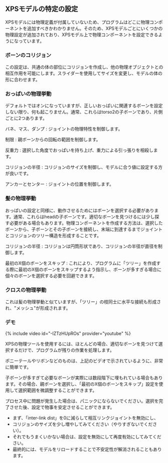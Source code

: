 ## XPSモデルの特定の設定
XPSモデルには物理定義が付属していないため、プログラムはどこに物理コンポーネントを追加すべきかわかりません。そのため、XPSモデルごとにいくつかの物理設定が追加されており、XPSモデル上で物理コンポーネントを設定できるようになっています。

### ボーンのコリジョン
この設定は、共通の体の部位にコリジョンを作成し、他の物理オブジェクトとの相互作用を可能にします。スライダーを使用してサイズを変更し、モデルの体の形に合わせます。

### おっぱいの物理挙動
デフォルトではオンになっていますが、正しいおっぱいに関連するボーンを設定しない限り、何も起こりません。通常、これらはtorso2の子ボーンであり、片側ごとに2つあります。

バネ、マス、ダンプ
: ジョイントの物理特性を制御します。

制限
: 親ボーンからの回転の範囲を制御します。

反重力
: 選択した角度でおっぱいを持ち上げ、重力による引っ張りを相殺します。

コリジョンの半径
: コリジョンのサイズを制御し、モデルに合う値に設定する方が良いです。

アンカーとセンター
: ジョイントの位置を制御します。

### 髪の物理挙動
おっぱいの設定と同様に、動作させるためにはボーンを選択する必要があります。通常、これらはheadの子ボーンです。適切なボーンを見つけるには少し探す必要がある場合もあります。物理コンポーネントを作成する方法は、選択したボーンから、子ボーンとその子ボーンを接続し、末端に到達するまでジョイントとコリジョンのツリー構造を形成することです。

コリジョンの半径
: コリジョンは円筒形状であり、コリジョンの半径が直径を制御します。

最初のX個のボーンをスキップ
: これにより、プログラムに「ツリー」を作成する際に最初のX個のボーンをスキップするよう指示し、ボーンが多すぎる場合に個々のボーンを選択する必要を回避できます。

### クロスの物理挙動
これは髪の物理挙動と似ていますが、「ツリー」の枝同士に水平な接続も形成され、"メッシュ"が形成されます。

### デモ
{% include video id="-IZTzHUpROs" provider="youtube" %}

XPSの物理ツールを使用するには、ほとんどの場合、適切なボーンを見つけて選択するだけで、プログラムが残りの作業を処理します。

ポニーテールやリボンなどのものは、上記のビデオで示されているように、非常に簡単です。

子ボーンが多すぎて必要なボーンが実際には数段階下に埋もれている場合もあります。その場合、親ボーンを選択し、「最初のX個のボーンをスキップ」設定を使用して選択範囲を微調整することができます。

プロセス中に問題が発生した場合は、パニックにならないでください。選択を完了させた後、設定で物事を安定させることができます。
* まず、「inter-link dist」を0に減らして相互リンクジョイントを無効にし、
* コリジョンのサイズを少し増やしてみてください（やりすぎないでください）。
* それでもうまくいかない場合は、設定を無効にして再度有効にしてみてください。
* 最終的には、モデルをリロードすることで不安定性が解消されることもあります。
